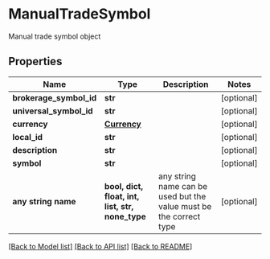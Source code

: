 # ManualTradeSymbol

Manual trade symbol object

## Properties
Name | Type | Description | Notes
------------ | ------------- | ------------- | -------------
**brokerage_symbol_id** | **str** |  | [optional] 
**universal_symbol_id** | **str** |  | [optional] 
**currency** | [**Currency**](Currency.md) |  | [optional] 
**local_id** | **str** |  | [optional] 
**description** | **str** |  | [optional] 
**symbol** | **str** |  | [optional] 
**any string name** | **bool, dict, float, int, list, str, none_type** | any string name can be used but the value must be the correct type | [optional]

[[Back to Model list]](../README.md#documentation-for-models) [[Back to API list]](../README.md#documentation-for-api-endpoints) [[Back to README]](../README.md)


